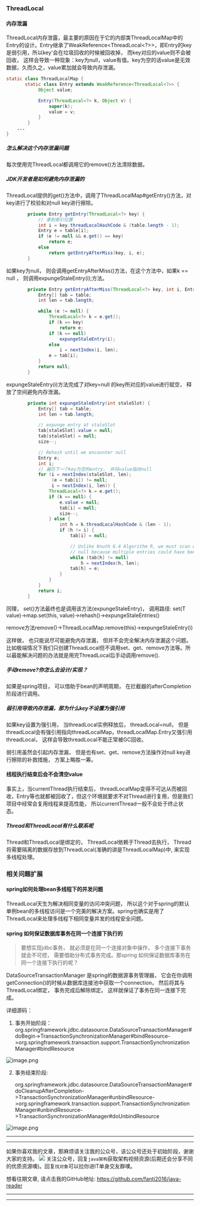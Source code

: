 ### ThreadLocal

#### 内存泄漏

ThreadLocal内存泄露，最主要的原因在于它的内部类ThreadLocalMap中的Entry的设计。Entry继承了WeakReference<ThreadLocal<?>>，即Entry的key是弱引用，所以key'会在垃圾回收的时候被回收掉， 而key对应的value则不会被回收， 这样会导致一种现象：key为null，value有值。key为空的话value是无效数据，久而久之，value累加就会导致内存泄漏。

```java
static class ThreadLocalMap {
	   static class Entry extends WeakReference<ThreadLocal<?>> {
            Object value;

            Entry(ThreadLocal<?> k, Object v) {
                super(k);
                value = v;
            }
        }
    ...
}
```

##### 怎么解决这个内存泄漏问题

每次使用完ThreadLocal都调用它的remove()方法清除数据。

##### JDK开发者是如何避免内存泄漏的

ThreadLocal提供的get()方法中，调用了ThreadLocalMap#getEntry()方法，对key进行了校验和对null key进行擦除。

```java
        private Entry getEntry(ThreadLocal<?> key) {
        	// 拿到索引位置
            int i = key.threadLocalHashCode & (table.length - 1);
            Entry e = table[i];
            if (e != null && e.get() == key)
                return e;
            else
                return getEntryAfterMiss(key, i, e);
        }
```

如果key为null， 则会调用getEntryAfterMiss()方法，在这个方法中，如果k == null ， 则调用expungeStaleEntry(i);方法。

```java
        private Entry getEntryAfterMiss(ThreadLocal<?> key, int i, Entry e) {
            Entry[] tab = table;
            int len = tab.length;

            while (e != null) {
                ThreadLocal<?> k = e.get();
                if (k == key)
                    return e;
                if (k == null)
                    expungeStaleEntry(i);
                else
                    i = nextIndex(i, len);
                e = tab[i];
            }
            return null;
        }
```

expungeStaleEntry(i)方法完成了对key=null 的key所对应的value进行赋空， 释放了空间避免内存泄漏。

```java
        private int expungeStaleEntry(int staleSlot) {
            Entry[] tab = table;
            int len = tab.length;

            // expunge entry at staleSlot
            tab[staleSlot].value = null;
            tab[staleSlot] = null;
            size--;

            // Rehash until we encounter null
            Entry e;
            int i;
            // 遍历下一个key为空的entry， 并将value指向null
            for (i = nextIndex(staleSlot, len);
                 (e = tab[i]) != null;
                 i = nextIndex(i, len)) {
                ThreadLocal<?> k = e.get();
                if (k == null) {
                    e.value = null;
                    tab[i] = null;
                    size--;
                } else {
                    int h = k.threadLocalHashCode & (len - 1);
                    if (h != i) {
                        tab[i] = null;

                        // Unlike Knuth 6.4 Algorithm R, we must scan until
                        // null because multiple entries could have been stale.
                        while (tab[h] != null)
                            h = nextIndex(h, len);
                        tab[h] = e;
                    }
                }
            }
            return i;
        }
```

同理， set()方法最终也是调用该方法(expungeStaleEntry)， 调用路径: set(T value)->map.set(this, value)->rehash()->expungeStaleEntries()

remove方法remove()->ThreadLocalMap.remove(this)->expungeStaleEntry(i)



这样做， 也只能说尽可能避免内存泄漏， 但并不会完全解决内存泄漏这个问题。比如极端情况下我们只创建ThreadLocal但不调用set、get、remove方法等。所以最能解决问题的办法就是用完ThreadLocal后手动调用remove().

##### 手动remove?你怎么去设计/实现？

如果是spring项目， 可以借助于bean的声明周期， 在拦截器的afterCompletion阶段进行调用。

##### 弱引用导致内存泄漏，那为什么key不设置为强引用

如果key设置为强引用， 当threadLocal实例释放后， threadLocal=null， 但是threadLocal会有强引用指向threadLocalMap，threadLocalMap.Entry又强引用threadLocal， 这样会导致threadLocal不能正常被GC回收。

弱引用虽然会引起内存泄漏， 但是也有set、get、remove方法操作对null key进行擦除的补救措施， 方案上略胜一筹。

#### 线程执行结束后会不会清空value

事实上，当currentThread执行结束后， threadLocalMap变得不可达从而被回收，Entry等也就都被回收了，但这个环境就要求不对Thread进行复用，但是我们项目中经常会复用线程来提高性能， 所以currentThread一般不会处于终止状态。

##### Thread和ThreadLocal有什么联系呢

Thread和ThreadLocal是绑定的， ThreadLocal依赖于Thread去执行， Thread将需要隔离的数据存放到ThreadLocal(准确的讲是ThreadLocalMap)中, 来实现多线程处理。

### 相关问题扩展

#### spring如何处理bean多线程下的并发问题

ThreadLocal天生为解决相同变量的访问冲突问题， 所以这个对于spring的默认单例bean的多线程访问是一个完美的解决方案。spring也确实是用了ThreadLocal来处理多线程下相同变量并发的线程安全问题。

#### spring 如何保证数据库事务在同一个连接下执行的

> 要想实现jdbc事务， 就必须是在同一个连接对象中操作， 多个连接下事务就会不可控， 需要借助分布式事务完成。那spring 如何保证数据库事务在同一个连接下执行的呢？

DataSourceTransactionManager 是spring的数据源事务管理器， 它会在你调用getConnection()的时候从数据库连接池中获取一个connection， 然后将其与ThreadLocal绑定， 事务完成后解除绑定。 这样就保证了事务在同一连接下完成。

详细源码：

1. 事务开始阶段：org.springframework.jdbc.datasource.DataSourceTransactionManager#doBegin->TransactionSynchronizationManager#bindResource->org.springframework.transaction.support.TransactionSynchronizationManager#bindResource

![image.png](https://user-gold-cdn.xitu.io/2019/12/3/16ecad233adb105f?w=784&h=242&f=png&s=81952)

2. 事务结束阶段:

   org.springframework.jdbc.datasource.DataSourceTransactionManager#doCleanupAfterCompletion->TransactionSynchronizationManager#unbindResource->org.springframework.transaction.support.TransactionSynchronizationManager#unbindResource->TransactionSynchronizationManager#doUnbindResource

![image.png](https://user-gold-cdn.xitu.io/2019/12/3/16ecad20f5f4eccf?w=782&h=277&f=png&s=78470)


---

---
如果你喜欢我的文章，那麻烦请关注我的公众号，该公众号还处于初始阶段，谢谢大家的支持。
![](https://user-gold-cdn.xitu.io/2019/12/3/16ecadc23e4f9bc3?w=258&h=258&f=jpeg&s=26754)
关注公众号，回复`java架构`获取架构视频资源(后期还会分享不同的优质资源噢)。回复`找对象`可以拉你进IT单身交友群噢。

想看往期文章, 请点击我的GitHub地址: https://github.com/fantj2016/java-reader

---
---


